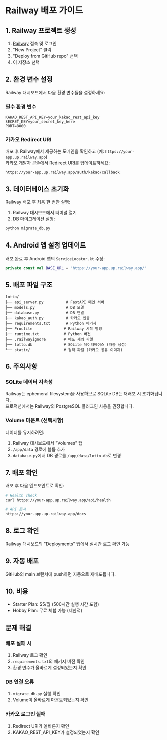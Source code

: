 # Railway 배포 가이드

## 1. Railway 프로젝트 생성

1. [Railway](https://railway.app) 접속 및 로그인
2. "New Project" 클릭
3. "Deploy from GitHub repo" 선택
4. 이 저장소 선택

## 2. 환경 변수 설정

Railway 대시보드에서 다음 환경 변수들을 설정하세요:

### 필수 환경 변수

```
KAKAO_REST_API_KEY=your_kakao_rest_api_key
SECRET_KEY=your_secret_key_here
PORT=8000
```

### 카카오 Redirect URI

배포 후 Railway에서 제공하는 도메인을 확인하고 (예: `https://your-app.up.railway.app`)  
카카오 개발자 콘솔에서 Redirect URI를 업데이트하세요:

```
https://your-app.up.railway.app/auth/kakao/callback
```

## 3. 데이터베이스 초기화

Railway 배포 후 처음 한 번만 실행:

1. Railway 대시보드에서 터미널 열기
2. DB 마이그레이션 실행:

```bash
python migrate_db.py
```

## 4. Android 앱 설정 업데이트

배포 완료 후 Android 앱의 `ServiceLocator.kt` 수정:

```kotlin
private const val BASE_URL = "https://your-app.up.railway.app/"
```

## 5. 배포 파일 구조

```
lotto/
├── api_server.py          # FastAPI 메인 서버
├── models.py              # DB 모델
├── database.py            # DB 연결
├── kakao_auth.py          # 카카오 인증
├── requirements.txt       # Python 패키지
├── Procfile              # Railway 시작 명령
├── runtime.txt           # Python 버전
├── .railwayignore        # 배포 제외 파일
├── lotto.db              # SQLite 데이터베이스 (자동 생성)
└── static/               # 정적 파일 (카카오 공유 이미지)
```

## 6. 주의사항

### SQLite 데이터 지속성

Railway는 ephemeral filesystem을 사용하므로 SQLite DB는 재배포 시 초기화됩니다.  
프로덕션에서는 Railway의 PostgreSQL 플러그인 사용을 권장합니다.

### Volume 마운트 (선택사항)

데이터를 유지하려면:

1. Railway 대시보드에서 "Volumes" 탭
2. `/app/data` 경로에 볼륨 추가
3. `database.py`에서 DB 경로를 `/app/data/lotto.db`로 변경

## 7. 배포 확인

배포 후 다음 엔드포인트로 확인:

```bash
# Health check
curl https://your-app.up.railway.app/api/health

# API 문서
https://your-app.up.railway.app/docs
```

## 8. 로그 확인

Railway 대시보드의 "Deployments" 탭에서 실시간 로그 확인 가능

## 9. 자동 배포

GitHub의 main 브랜치에 push하면 자동으로 재배포됩니다.

## 10. 비용

- Starter Plan: $5/월 (500시간 실행 시간 포함)
- Hobby Plan: 무료 체험 가능 (제한적)

## 문제 해결

### 배포 실패 시

1. Railway 로그 확인
2. `requirements.txt`의 패키지 버전 확인
3. 환경 변수가 올바르게 설정되었는지 확인

### DB 연결 오류

1. `migrate_db.py` 실행 확인
2. Volume이 올바르게 마운트되었는지 확인

### 카카오 로그인 실패

1. Redirect URI가 올바른지 확인
2. KAKAO_REST_API_KEY가 설정되었는지 확인
